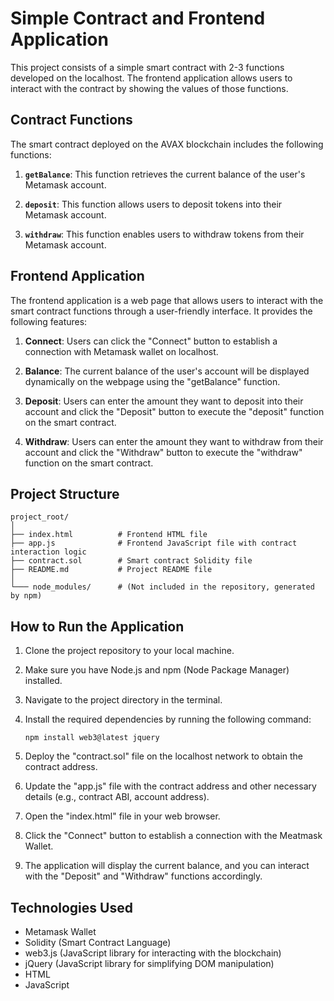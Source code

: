 # Simple Contract and Frontend Application

This project consists of a simple smart contract with 2-3 functions developed on the localhost. The frontend application allows users to interact with the contract by showing the values of those functions.

## Contract Functions

The smart contract deployed on the AVAX blockchain includes the following functions:

1. **`getBalance`**: This function retrieves the current balance of the user's Metamask account.

2. **`deposit`**: This function allows users to deposit  tokens into their  Metamask account.

3. **`withdraw`**: This function enables users to withdraw tokens from their Metamask account.

## Frontend Application

The frontend application is a web page that allows users to interact with the smart contract functions through a user-friendly interface. It provides the following features:

1. **Connect**: Users can click the "Connect" button to establish a connection with Metamask wallet on localhost.

2. **Balance**: The current balance of the user's account will be displayed dynamically on the webpage using the "getBalance" function.

3. **Deposit**: Users can enter the amount they want to deposit into their account and click the "Deposit" button to execute the "deposit" function on the smart contract.

4. **Withdraw**: Users can enter the amount they want to withdraw from their account and click the "Withdraw" button to execute the "withdraw" function on the smart contract.

## Project Structure

```
project_root/
│
├── index.html          # Frontend HTML file
├── app.js              # Frontend JavaScript file with contract interaction logic
├── contract.sol        # Smart contract Solidity file
├── README.md           # Project README file
│
└─── node_modules/      # (Not included in the repository, generated by npm)
```

## How to Run the Application

1. Clone the project repository to your local machine.

2. Make sure you have Node.js and npm (Node Package Manager) installed.

3. Navigate to the project directory in the terminal.

4. Install the required dependencies by running the following command:
   ```
   npm install web3@latest jquery
   ```

5. Deploy the "contract.sol" file on the localhost network to obtain the contract address.

6. Update the "app.js" file with the contract address and other necessary details (e.g., contract ABI, account address).

7. Open the "index.html" file in your web browser.

8. Click the "Connect" button to establish a connection with the Meatmask Wallet.

9. The application will display the current balance, and you can interact with the "Deposit" and "Withdraw" functions accordingly.

## Technologies Used

- Metamask Wallet
- Solidity (Smart Contract Language)
- web3.js (JavaScript library for interacting with the blockchain)
- jQuery (JavaScript library for simplifying DOM manipulation)
- HTML
- JavaScript
